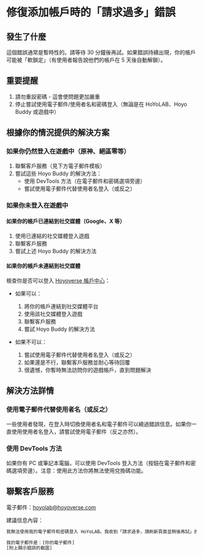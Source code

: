 # 修復添加帳戶時的「請求過多」錯誤

## 發生了什麼

這個錯誤通常是暫時性的。請等待 30 分鐘後再試。如果錯誤持續出現，你的帳戶可能被「軟鎖定」（有使用者報告說他們的帳戶在 5 天後自動解鎖）。

## 重要提醒

1. 請勿重設密碼 - 這會使問題更加嚴重
2. 停止嘗試使用電子郵件/使用者名和密碼登入（無論是在 HoYoLAB、Hoyo Buddy 或遊戲中）

## 根據你的情況提供的解決方案

### 如果你仍然登入在遊戲中（原神、絕區零等）

1. 聯繫客戶服務（見下方電子郵件模板）
2. 嘗試這些 Hoyo Buddy 的解決方法：
   - 使用 DevTools 方法（在電子郵件和密碼選項旁邊）
   - 嘗試使用電子郵件代替使用者名登入（或反之）

### 如果你未登入在遊戲中

#### 如果你的帳戶已連結到社交媒體（Google、X 等）

1. 使用已連結的社交媒體登入遊戲
2. 聯繫客戶服務
3. 嘗試上述 Hoyo Buddy 的解決方法

#### 如果你的帳戶未連結到社交媒體

檢查你是否可以登入 [Hoyoverse 帳戶中心](https://account.hoyoverse.com/)：

- 如果可以：
  1. 將你的帳戶連結到社交媒體平台
  2. 使用該社交媒體登入遊戲
  3. 聯繫客戶服務
  4. 嘗試 Hoyo Buddy 的解決方法

- 如果不可以：
  1. 嘗試使用電子郵件代替使用者名登入（或反之）
  2. 如果還是不行，聯繫客戶服務並耐心等待回覆
  3. 很遺憾，你暫時無法訪問你的遊戲帳戶，直到問題解決

## 解決方法詳情

### 使用電子郵件代替使用者名（或反之）

一些使用者發現，在登入時切換使用者名和電子郵件可以繞過錯誤信息。如果你一直使用使用者名登入，請嘗試使用電子郵件（反之亦然）。

### 使用 DevTools 方法

如果你有 PC 或筆記本電腦，可以使用 DevTools 登入方法（按鈕在電子郵件和密碼選項旁邊）。注意：使用此方法你將無法使用兌換碼功能。

## 聯繫客戶服務

電子郵件：[hoyolab@hoyoverse.com](mailto:hoyolab@hoyoverse.com)

建議信息內容：

```txt
我無法使用我的電子郵件和密碼登入 HoYoLAB。我收到「請求過多，請刷新頁面並稍後再試」的錯誤提示（見附件截圖）。我已經等待了 8 小時以上，仍然看到這個錯誤。請幫助解鎖我的帳戶。

我的電子郵件是：[你的電子郵件]
[附上顯示錯誤的截圖]
```
